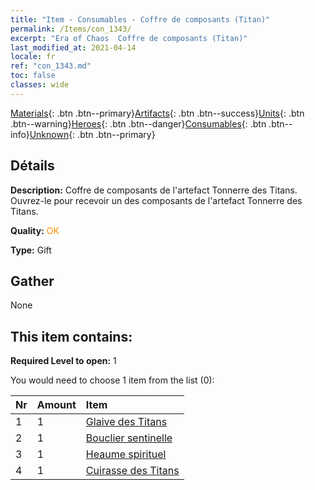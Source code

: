```yaml
---
title: "Item - Consumables - Coffre de composants (Titan)"
permalink: /Items/con_1343/
excerpt: "Era of Chaos  Coffre de composants (Titan)"
last_modified_at: 2021-04-14
locale: fr
ref: "con_1343.md"
toc: false
classes: wide
---
```

 [Materials](/fr/Items/){: .btn .btn--primary}[Artifacts](/fr/Items/Artifacts/){: .btn .btn--success}[Units](/fr/Items/Units/){: .btn .btn--warning}[Heroes](/fr/Items/Heroes/){: .btn .btn--danger}[Consumables](/fr/Items/Consumables/){: .btn .btn--info}[Unknown](/fr/Items/Unknown/){: .btn .btn--primary}

## Détails
 **Description:** Coffre de composants de l'artefact Tonnerre des Titans. Ouvrez-le pour recevoir un des composants de l'artefact Tonnerre des Titans.

 **Quality:** <span style="color: #FF8C00">OK</span>

 **Type:** Gift

## Gather

  None

## This item contains:

 **Required Level to open:** 1

 You would need to choose 1 item from the list (0):

  | Nr | Amount |     Item    |
  |:---|:-------|:------------|
  | 1 | 1 | [Glaive des Titans](/fr/Items/art_156/) | 
  | 2 | 1 | [Bouclier sentinelle](/fr/Items/art_157/) | 
  | 3 | 1 | [Heaume spirituel](/fr/Items/art_158/) | 
  | 4 | 1 | [Cuirasse des Titans](/fr/Items/art_159/) | 
